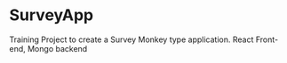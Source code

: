 # SurveyApp
Training Project to create a Survey Monkey type application. React Front-end, Mongo backend
